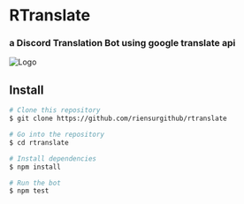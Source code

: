 # RTranslate 
### a Discord Translation Bot using google translate api

![Logo](https://cdn.discordapp.com/avatars/861892444253585429/2115a05b0c9f0b35b4646aebe0cd7326.webp)

## Install
```bash
# Clone this repository
$ git clone https://github.com/riensurgithub/rtranslate

# Go into the repository
$ cd rtranslate

# Install dependencies
$ npm install

# Run the bot
$ npm test
```
